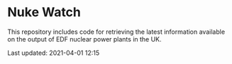 # Nuke Watch

This repository includes code for retrieving the latest information available on the output of EDF nuclear power plants in the UK.

Last updated: 2021-04-01 12:15